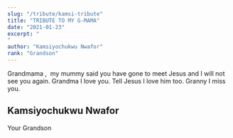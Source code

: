 ```yaml
---
slug: "/tribute/kamsi-tribute"
title: "TRIBUTE TO MY G-MAMA"
date: "2021-01-23"
excerpt: "
"
author: "Kamsiyochukwu Nwafor"
rank: "Grandson"
---
```


Grandmama ,  my mummy said you have gone to meet Jesus and I will not see you again.  Grandma I love you. Tell Jesus I love him too. Granny I miss you.

## Kamsiyochukwu Nwafor
Your Grandson